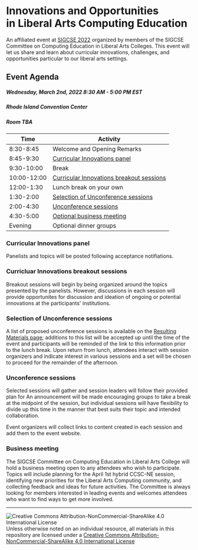 # Innovations and Opportunities<br>in Liberal Arts Computing Education

An affiliated event at [SIGCSE 2022](https://sigcse2022.sigcse.org) organized by members of the SIGCSE Committee on Computing Education in Liberal Arts Colleges. This event will let us share and learn about curricular innovations, challenges, and opportunities particular to our liberal arts settings.

## Event Agenda

##### Wednesday, March 2nd, 2022 8:30 AM - 5:00 PM EST
##### Rhode Island Convention Center
##### Room _TBA_

| Time        | Activity
|-------------|----------
| 8:30-8:45   | Welcome and Opening Remarks
| 8:45-9:30   | [Curricular Innovations panel](#curricular-innovations-panel)
| 9:30-10:00  | Break
| 10:00-12:00 | [Curricular Innovations breakout sessions](#curricluar-innovations-breakout-sessions)
| 12:00-1:30  | Lunch break on your own
| 1:30-2:00   | [Selection of Unconference sessions](#selection-of-unconference-sessions)
| 2:00-4:30   | [Unconference sessions](#unconference-sessions)
| 4:30-5:00   | [Optional business meeting](#business-meeting)
| Evening     | Optional dinner groups

### Curricular Innovations panel

Panelists and topics will be posted following acceptance notifiations.

### Curricluar Innovations breakout sessions

Breakout sessions will begin by being organized around the topics presented by the panelists. However, discussions in each session will provide opportunites for discussion and ideation of ongoing or potential innovations at the participants' institutions.

### Selection of Unconference sessions

A list of proposed unconference sessions is available on the [Resulting Materials page](materials.md); additions to this list will be accepted up until the time of the event and participants will be reminded of the link to this information prior to the lunch break. Upon return from lunch, attendees interact with session organizers and indicate interest in various sessions and a set will be chosen to proceed for the remainder of the afternoon.

### Unconference sessions

Selected sessions will gather and session leaders will follow their provided plan for
An announcement will be made encouraging groups to take a break at the midpoint of the session, but individual sessions will have flexibility to divide up this time in the manner that best suits their topic and intended collaboration.

Event organizers will collect links to content created in each session and add them to the event website.

### Business meeting

The SIGCSE Committee on Computing Education in Liberal Arts College will hold a business meeting open to any attendees who wish to participate. Topics will include planning for the April 1st hybrid CCSC-NE session, identifying new priorities for the Liberal Arts Computing community, and collecting feedback and ideas for future activities. The Committee is always looking for members interested in leading events and welcomes attendees who want to find ways to get more involved.

___
![Creative Commons Attribution-NonCommercial-ShareAlike 4.0 International License](https://i.creativecommons.org/l/by-nc-sa/4.0/88x31.png "Creative Commons Attribution-NonCommercial-ShareAlike 4.0 International License") Unless otherwise noted on an individual resource, all materials in this repository are licensed under a [Creative Commons Attribution-NonCommercial-ShareAlike 4.0 International License](http://creativecommons.org/licenses/by-nc-sa/4.0/)
